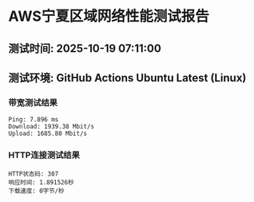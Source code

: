 # AWS宁夏区域网络性能测试报告
## 测试时间: 2025-10-19 07:11:00
## 测试环境: GitHub Actions Ubuntu Latest (Linux)

### 带宽测试结果
```
Ping: 7.896 ms
Download: 1939.38 Mbit/s
Upload: 1685.80 Mbit/s
```

### HTTP连接测试结果
```
HTTP状态码: 307
响应时间: 1.891526秒
下载速度: 0字节/秒
```

